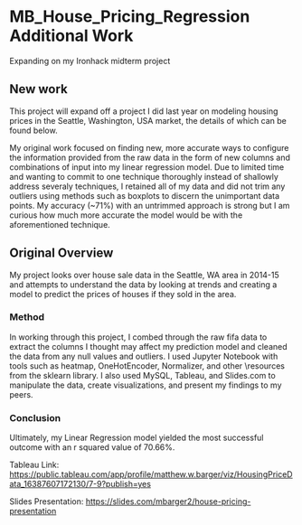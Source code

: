 # MB_House_Pricing_Regression Additional Work
Expanding on my Ironhack midterm project


## New work

This project will expand off a project I did last year on modeling housing prices in the Seattle, Washington, USA market, 
the details of which can be found below.

My original work focused on finding new, more accurate ways to configure the information provided from the raw data 
in the form of new columns and combinations of input into my linear regression model. Due to limited time and 
wanting to commit to one technique thoroughly instead of shallowly address severaly techniques, I retained all of 
my data and did not trim any outliers using methods such as boxplots to discern the unimportant data points. 
My accuracy (~71%) with an untrimmed approach is strong but I am curious how much more accurate the model would be
with the aforementioned technique.



## Original Overview

My project looks over house sale data in the Seattle, WA area in 2014-15 and 
attempts to understand the data by looking at trends and creating a model to 
predict the prices of houses if they sold in the area.

### Method

In working through this project, I combed through the raw fifa data to extract the columns 
I thought may affect my prediction model and cleaned the data from any null values and outliers.
I used Jupyter Notebook with tools such as heatmap, OneHotEncoder, Normalizer, and other 
\resources from the sklearn library. I also used MySQL, Tableau, and Slides.com to manipulate 
the data, create visualizations, and present my findings to my peers. 

### Conclusion

Ultimately, my Linear Regression model yielded the most successful outcome with an r squared value of 70.66%.


Tableau Link: https://public.tableau.com/app/profile/matthew.w.barger/viz/HousingPriceData_16387607172130/7-9?publish=yes

Slides Presentation: https://slides.com/mbarger2/house-pricing-presentation


